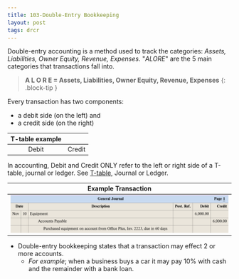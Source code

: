 ```yaml
---
title: 103-Double-Entry Bookkeeping
layout: post
tags: drcr
---
```


Double-entry accounting is a method used to track the categories: *Assets, Liabilities, Owner Equity, Revenue, Expenses*. "*ALORE*" are the 5 main categories that transactions fall into.

> **A L O R E = Assets, Liabilities, Owner Equity, Revenue, Expenses**
{: .block-tip }

Every transaction has two components:
- a debit side (on the left) and 
- a credit side (on the right)

| T-table example ||
|:-------:|:---------:|
| Debit   | Credit    |

In accounting, Debit and Credit ONLY refer to the left or right side of a T-table, journal or ledger. See [T-table](T-table), Journal or Ledger.


| Example Transaction |
|:-----:|
| ![Example Entry](/assets/mc-graw-accounting-course/images/example.journal.entry.png)  |

- Double-entry bookkeeping states that a transaction may effect 2 or more accounts. 
  -  *For example*; when a business buys a car it may pay 10% with cash and the remainder with a bank loan. 
 
